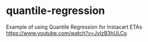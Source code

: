 # quantile-regression
Example of using Quantile Regression for Instacart ETAs
https://www.youtube.com/watch?v=JvIzB3hULCo
